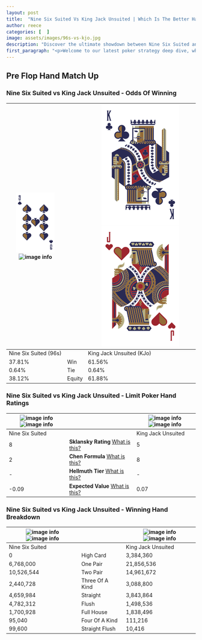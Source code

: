 ```yaml
---
layout: post
title:  "Nine Six Suited Vs King Jack Unsuited | Which Is The Better Hand In Poker? A Complete Guide"
author: reece
categories: [  ]
image: assets/images/96s-vs-kjo.jpg
description: "Discover the ultimate showdown between Nine Six Suited and King Jack Unsuited in poker! Uncover the odds, strategies, and scenarios where one hand triumphs over the other. Get ready to up your poker game with this thrilling analysis."
first_paragraph: "<p>Welcome to our latest poker strategy deep dive, where we're pitting two distinct hands against each other in a high-stakes showdown: Nine Six Suited vs King Jack Unsuited.</p><p>In the dynamic world of poker, every decision counts, and knowing which hand holds the upper hand is key to your success at the table.</p><p>In this article, we'll dissect these two hands, explore the scenarios where one dominates the other, and equip you with the knowledge to make strategic choices that can tip the odds in your favor.</p><p>Get ready to unravel the intriguing dynamics of these poker hands and elevate your game to new heights.</p>"
---
```




[comment]: # (sp0)

## Pre Flop Hand Match Up

<div class="table hand-ratings" markdown="1"> 



### Nine Six Suited vs King Jack Unsuited - Odds Of Winning


    
| ![image info](assets/images/hand1/9.png) ![image info](assets/images/hand1/6s.png) |  | ![image info](assets/images/hand2/K.png) ![image info](assets/images/hand2/Jo.png) |
| -------- | -------- | -------- |
| Nine Six Suited (96s) |  | King Jack Unsuited (KJo) |
| 37.81% | Win | 61.56% |
| 0.64% | Tie | 0.64% |
| 38.12% | Equity | 61.88% |




[comment]: # (sp1)



### Nine Six Suited vs King Jack Unsuited - Limit Poker Hand Ratings


    
| ![image info](https://www.riverpairs.com/assets/images/hand1/9.png) ![image info](https://www.riverpairs.com/assets/images/hand1/6s.png) |  | ![image info](https://www.riverpairs.com/assets/images/hand2/K.png) ![image info](https://www.riverpairs.com/assets/images/hand2/Jo.png) |
| -------- | -------- | -------- |
| Nine Six Suited |  | King Jack Unsuited |
| 8 | **Sklansky Rating** [What is this?](/sklansky-rating-explained) | 5 |
| 2 | **Chen Formula** [What is this?](/chen-formula-explained) | 8 |
| - | **Hellmuth Tier** [What is this?](/Hellmuth-tier-explained) | - |
| -0.09 | **Expected Value** [What is this?](/expected-value-explained) | 0.07 |




[comment]: # (sp2)



### Nine Six Suited vs King Jack Unsuited - Winning Hand Breakdown


    
| ![image info](https://www.riverpairs.com/assets/images/hand1/9.png) ![image info](https://www.riverpairs.com/assets/images/hand1/6s.png) |  | ![image info](https://www.riverpairs.com/assets/images/hand2/K.png) ![image info](https://www.riverpairs.com/assets/images/hand2/Jo.png) |
| -------- | -------- | -------- |
| Nine Six Suited |  | King Jack Unsuited |
| 0 | High Card | 3,384,360 |
| 6,768,000 | One Pair | 21,856,536 |
| 10,526,544 | Two Pair | 14,961,672 |
| 2,440,728 | Three Of A Kind | 3,088,800 |
| 4,659,984 | Straight | 3,843,864 |
| 4,782,312 | Flush | 1,498,536 |
| 1,700,928 | Full House | 1,838,496 |
| 95,040 | Four Of A Kind | 111,216 |
| 99,600 | Straight Flush | 10,416 |




[comment]: # (sp3)



</div>

[comment]: # (sp4)



[comment]: # (sp5)

